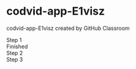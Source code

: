 # codvid-app-E1visz
codvid-app-E1visz created by GitHub Classroom

 
Step 1   
Finished   
Step 2   
Step 3   
